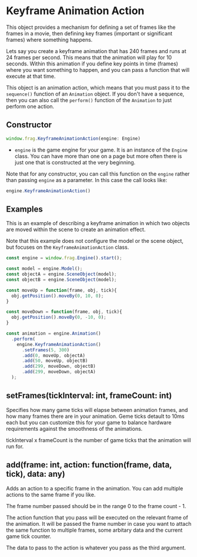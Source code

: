 # Keyframe Animation Action

This object provides a mechanism for defining a set of frames like the
frames in a movie, then defining key frames (important or significant frames)
where something happens.

Lets say you create a keyframe animation that has 240 frames and runs at 
24 frames per second. This means that the animation will play for 10 seconds.
Within this animation if you define key points in time (frames) where you want
something to happen, and you can pass a function that will execute at that
time.

This object is an animation action, which means that you must pass it
to the `sequence()` function of an `Animation` object. If you don't
have a sequence, then you can also call the `perform()` function of the
`Animation` to just perform one action.

## Constructor
```javascript
window.frag.KeyframeAnimationAction(engine: Engine)
```

* `engine` is the game engine for your game. It is an instance of the `Engine` class. You can 
  have more than one on a page but more often there is just one that is constructed at the 
  very beginning.

Note that for any constructor, you can call this function on the `engine` rather than passing
`engine` as a parameter. In this case the call looks like:

```javascript
engine.KeyframeAnimationAction()
```

## Examples
This is an example of describing a keyframe animation in which two objects
are moved within the scene to create an animation effect.

Note that this example does not configure the model or the scene object, but
focuses on the `KeyframeAnimationAction` class.

```javascript
const engine = window.frag.Engine().start();

const model = engine.Model();
const objectA = engine.SceneObject(model);
const objectB = engine.SceneObject(model);

const moveUp = function(frame, obj, tick){
  obj.getPosition().moveBy(0, 10, 0);
}

const moveDown = function(frame, obj, tick){
  obj.getPosition().moveBy(0, -10, 0);
}

const animation = engine.Animation()
  .perform(
    engine.KeyframeAnimationAction()
      .setFrames(5, 300)
      .add(0, moveUp, objectA)
      .add(50, moveUp, objectB)
      .add(299, moveDown, objectB)
      .add(299, moveDown, objectA)
  );
```

## setFrames(tickInterval: int, frameCount: int)
Specifies how many game ticks will elapse between animation frames, and how
many frames there are in your animation. Geme ticks detault to 10ms each but 
you can customize this for your game to balance hardware requirements against 
the smoothness of the animations.

tickInterval x frameCount is the number of game ticks that the animation will
run for.

## add(frame: int, action: function(frame, data, tick), data: any)
Adds an action to a specific frame in the animation. You can add multiple
actions to the same frame if you like.

The frame number passed should be in the range 0 to the frame count - 1.

The action function that you pass will be executed on the relevant frame of the
animation. It will be passed the frame number in case you want to attach the
same function to multiple frames, some arbitary data and the current game
tick counter.

The data to pass to the action is whatever you pass as the third argument.
